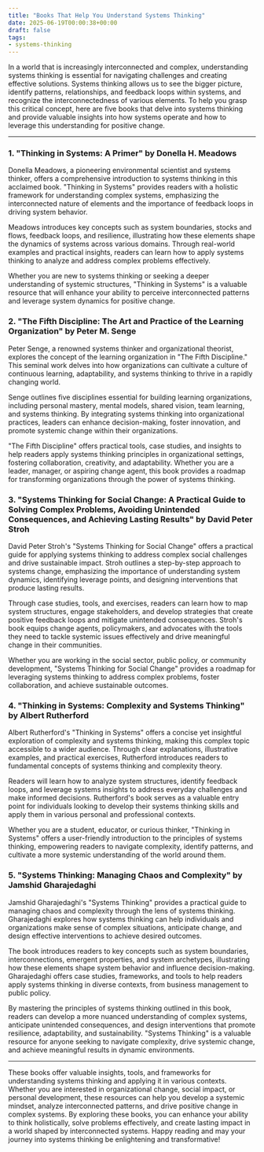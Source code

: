 ```yaml
---
title: "Books That Help You Understand Systems Thinking"
date: 2025-06-19T00:00:38+00:00
draft: false
tags: 
- systems-thinking
---
```


In a world that is increasingly interconnected and complex, understanding systems thinking is essential for navigating challenges and creating effective solutions. Systems thinking allows us to see the bigger picture, identify patterns, relationships, and feedback loops within systems, and recognize the interconnectedness of various elements. To help you grasp this critical concept, here are five books that delve into systems thinking and provide valuable insights into how systems operate and how to leverage this understanding for positive change.

---

### 1. "Thinking in Systems: A Primer" by Donella H. Meadows

Donella Meadows, a pioneering environmental scientist and systems thinker, offers a comprehensive introduction to systems thinking in this acclaimed book. "Thinking in Systems" provides readers with a holistic framework for understanding complex systems, emphasizing the interconnected nature of elements and the importance of feedback loops in driving system behavior.

Meadows introduces key concepts such as system boundaries, stocks and flows, feedback loops, and resilience, illustrating how these elements shape the dynamics of systems across various domains. Through real-world examples and practical insights, readers can learn how to apply systems thinking to analyze and address complex problems effectively.

Whether you are new to systems thinking or seeking a deeper understanding of systemic structures, "Thinking in Systems" is a valuable resource that will enhance your ability to perceive interconnected patterns and leverage system dynamics for positive change.

### 2. "The Fifth Discipline: The Art and Practice of the Learning Organization" by Peter M. Senge

Peter Senge, a renowned systems thinker and organizational theorist, explores the concept of the learning organization in "The Fifth Discipline." This seminal work delves into how organizations can cultivate a culture of continuous learning, adaptability, and systems thinking to thrive in a rapidly changing world.

Senge outlines five disciplines essential for building learning organizations, including personal mastery, mental models, shared vision, team learning, and systems thinking. By integrating systems thinking into organizational practices, leaders can enhance decision-making, foster innovation, and promote systemic change within their organizations.

"The Fifth Discipline" offers practical tools, case studies, and insights to help readers apply systems thinking principles in organizational settings, fostering collaboration, creativity, and adaptability. Whether you are a leader, manager, or aspiring change agent, this book provides a roadmap for transforming organizations through the power of systems thinking.

### 3. "Systems Thinking for Social Change: A Practical Guide to Solving Complex Problems, Avoiding Unintended Consequences, and Achieving Lasting Results" by David Peter Stroh

David Peter Stroh's "Systems Thinking for Social Change" offers a practical guide for applying systems thinking to address complex social challenges and drive sustainable impact. Stroh outlines a step-by-step approach to systems change, emphasizing the importance of understanding system dynamics, identifying leverage points, and designing interventions that produce lasting results.

Through case studies, tools, and exercises, readers can learn how to map system structures, engage stakeholders, and develop strategies that create positive feedback loops and mitigate unintended consequences. Stroh's book equips change agents, policymakers, and advocates with the tools they need to tackle systemic issues effectively and drive meaningful change in their communities.

Whether you are working in the social sector, public policy, or community development, "Systems Thinking for Social Change" provides a roadmap for leveraging systems thinking to address complex problems, foster collaboration, and achieve sustainable outcomes.

### 4. "Thinking in Systems: Complexity and Systems Thinking" by Albert Rutherford

Albert Rutherford's "Thinking in Systems" offers a concise yet insightful exploration of complexity and systems thinking, making this complex topic accessible to a wider audience. Through clear explanations, illustrative examples, and practical exercises, Rutherford introduces readers to fundamental concepts of systems thinking and complexity theory.

Readers will learn how to analyze system structures, identify feedback loops, and leverage systems insights to address everyday challenges and make informed decisions. Rutherford's book serves as a valuable entry point for individuals looking to develop their systems thinking skills and apply them in various personal and professional contexts.

Whether you are a student, educator, or curious thinker, "Thinking in Systems" offers a user-friendly introduction to the principles of systems thinking, empowering readers to navigate complexity, identify patterns, and cultivate a more systemic understanding of the world around them.

### 5. "Systems Thinking: Managing Chaos and Complexity" by Jamshid Gharajedaghi

Jamshid Gharajedaghi's "Systems Thinking" provides a practical guide to managing chaos and complexity through the lens of systems thinking. Gharajedaghi explores how systems thinking can help individuals and organizations make sense of complex situations, anticipate change, and design effective interventions to achieve desired outcomes.

The book introduces readers to key concepts such as system boundaries, interconnections, emergent properties, and system archetypes, illustrating how these elements shape system behavior and influence decision-making. Gharajedaghi offers case studies, frameworks, and tools to help readers apply systems thinking in diverse contexts, from business management to public policy.

By mastering the principles of systems thinking outlined in this book, readers can develop a more nuanced understanding of complex systems, anticipate unintended consequences, and design interventions that promote resilience, adaptability, and sustainability. "Systems Thinking" is a valuable resource for anyone seeking to navigate complexity, drive systemic change, and achieve meaningful results in dynamic environments.

---

These books offer valuable insights, tools, and frameworks for understanding systems thinking and applying it in various contexts. Whether you are interested in organizational change, social impact, or personal development, these resources can help you develop a systemic mindset, analyze interconnected patterns, and drive positive change in complex systems. By exploring these books, you can enhance your ability to think holistically, solve problems effectively, and create lasting impact in a world shaped by interconnected systems. Happy reading and may your journey into systems thinking be enlightening and transformative!